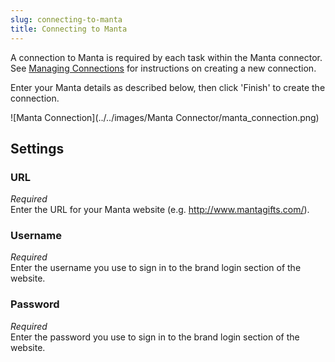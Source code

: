 ```yaml
---
slug: connecting-to-manta
title: Connecting to Manta
---
```


A connection to Manta is required by each task within the Manta connector. See [Managing Connections](managing-connections) for instructions on creating a new connection.

Enter your Manta details as described below, then click 'Finish' to create the connection.

![Manta Connection](../../images/Manta Connector/manta_connection.png)

## Settings
### URL
_Required_  
Enter the URL for your Manta website (e.g. http://www.mantagifts.com/).

### Username
_Required_  
Enter the username you use to sign in to the brand login section of the website.

### Password
_Required_  
Enter the password you use to sign in to the brand login section of the website.
